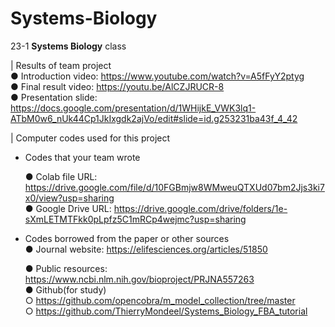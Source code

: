 # Systems-Biology

23-1 **Systems Biology** class  

|  Results of team project  
  ●	Introduction video: https://www.youtube.com/watch?v=A5fFyY2ptyg    
  ●	Final result video: https://youtu.be/AlCZJRUCR-8   
  ●	Presentation slide: https://docs.google.com/presentation/d/1WHijkE_VWK3lq1-ATbM0w6_nUk44Cp1JkIxgdk2ajVo/edit#slide=id.g253231ba43f_4_42   
  
  
| Computer codes used for this project   
  
- Codes that your team wrote  
    
  ●	Colab file URL: https://drive.google.com/file/d/10FGBmjw8WMweuQTXUd07bm2Jjs3ki7x0/view?usp=sharing  
  ●	Google Drive URL: https://drive.google.com/drive/folders/1e-sXmLETMTFkk0pLpfz5C1mRCp4wejmc?usp=sharing  
  
- Codes borrowed from the paper or other sources  
  ●	Journal website: https://elifesciences.org/articles/51850   
    
  ●	Public resources: https://www.ncbi.nlm.nih.gov/bioproject/PRJNA557263   
  ●	Github(for study)  
    ○	https://github.com/opencobra/m_model_collection/tree/master  
    ○	https://github.com/ThierryMondeel/Systems_Biology_FBA_tutorial  




